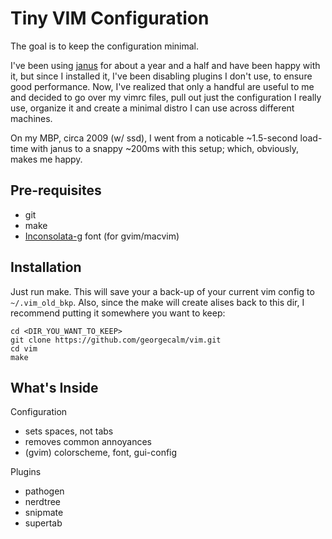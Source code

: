 Tiny VIM Configuration
======================

The goal is to keep the configuration minimal.

I've been using [janus](https://github.com/carlhuda/janus) for about a year and a half and 
have been happy with it, but since I installed it, I've been disabling plugins I don't use, to ensure good performance. 
Now, I've realized that only a handful are useful to me and decided to go over my vimrc files, pull out just
the configuration I really use, organize it and create a minimal distro I can use across different machines.

On my MBP, circa 2009 (w/ ssd), I went from a noticable ~1.5-second load-time with janus to a snappy ~200ms
with this setup; which, obviously, makes me happy.

Pre-requisites
------------

  - git
  - make
  - [Inconsolata-g](http://leonardo-m.livejournal.com/77079.html) font (for gvim/macvim)

Installation
------------

Just run make. This will save your a back-up of your current vim config to `~/.vim_old_bkp`. Also,
since the make will create alises back to this dir, I recommend putting it somewhere you want to keep:

    cd <DIR_YOU_WANT_TO_KEEP>
    git clone https://github.com/georgecalm/vim.git
    cd vim
    make

What's Inside
-------------

Configuration

  - sets spaces, not tabs
  - removes common annoyances
  - (gvim) colorscheme, font, gui-config

Plugins

  - pathogen
  - nerdtree
  - snipmate
  - supertab
